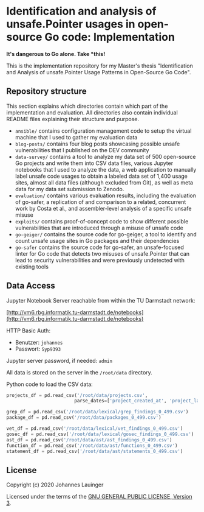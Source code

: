 # Identification and analysis of unsafe.Pointer usages in open-source Go code: Implementation

**It's dangerous to Go alone. Take \*this!**

This is the implementation repository for my Master's thesis "Identification and Analysis of unsafe.Pointer Usage 
Patterns in Open-Source Go Code".


## Repository structure

This section explains which directories contain which part of the implementation and evaluation. All directories also
contain individual README files explaining their structure and purpose.

 - `ansible/` contains configuration management code to setup the virtual machine that I used to gather my evaluation
   data
 - `blog-posts/` contains four blog posts showcasing possible unsafe vulnerabilities that I published on the DEV
   community
 - `data-survey/` contains a tool to analyze my data set of 500 open-source Go projects and write them into CSV data
   files, various Jupyter notebooks that I used to analyze the data, a web application to manually label unsafe code
   usages to obtain a labeled data set of 1,400 usage sites, almost all data files (although excluded from Git), as well
   as meta data for my data set submission to Zenodo.
 - `evaluation/` contains various evaluation results, including the evaluation of go-safer, a replication of and
   comparison to a related, concurrent work by Costa et al., and assembler-level analysis of a specific unsafe misuse
 - `exploits/` contains proof-of-concept code to show different possible vulnerabilities that are introduced through
   a misuse of unsafe code
 - `go-geiger/` contains the source code for go-geiger, a tool to identify and count unsafe usage sites in Go packages
   and their dependencies
 - `go-safer` contains the source code for go-safer, an unsafe-focused linter for Go code that detects two misuses of
   unsafe.Pointer that can lead to security vulnerabilities and were previously undetected with existing tools


## Data Access

Jupyter Notebook Server reachable from within the TU Darmstadt network:

[http://vm6.rbg.informatik.tu-darmstadt.de/notebooks](http://vm6.rbg.informatik.tu-darmstadt.de/notebooks)

HTTP Basic Auth:

 - Benutzer: `johannes`
 - Passwort: `Syp9393`
 
Jupyter server password, if needed: `admin`

All data is stored on the server in the  `/root/data` directory.

Python code to load the CSV data:

```python
projects_df = pd.read_csv('/root/data/projects.csv',
                         parse_dates=['project_created_at', 'project_last_pushed_at', 'project_updated_at'])

grep_df = pd.read_csv('/root/data/lexical/grep_findings_0_499.csv')
package_df = pd.read_csv('/root/data/packages_0_499.csv')

vet_df = pd.read_csv('/root/data/lexical/vet_findings_0_499.csv')
gosec_df = pd.read_csv('/root/data/lexical/gosec_findings_0_499.csv')
ast_df = pd.read_csv('/root/data/ast/ast_findings_0_499.csv')
function_df = pd.read_csv('/root/data/ast/functions_0_499.csv')
statement_df = pd.read_csv('/root/data/ast/statements_0_499.csv')
```


## License

Copyright (c) 2020 Johannes Lauinger

Licensed under the terms of the <a rel="license" href="https://www.gnu.org/licenses/gpl-3.0.en.html">GNU GENERAL PUBLIC LICENSE, Version 3</a>.
